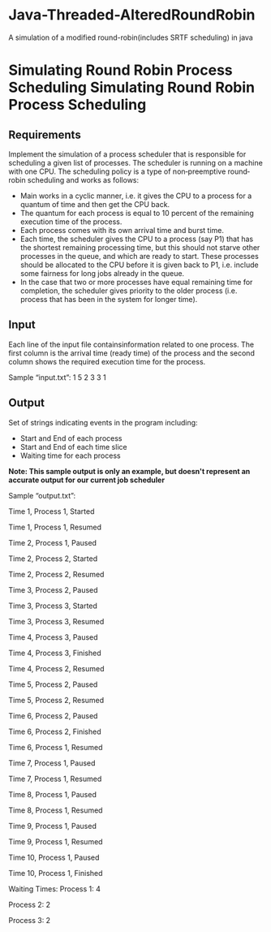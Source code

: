 # Java-Threaded-AlteredRoundRobin
A simulation of a modified round-robin(includes SRTF scheduling) in java

# Simulating Round Robin Process Scheduling Simulating Round Robin Process Scheduling

## Requirements
Implement the simulation of a process scheduler that is responsible for scheduling a given list of
processes. The scheduler is running on a machine with one CPU. The scheduling policy is a type of non‐preemptive round‐robin scheduling and works as follows:  

- Main works in a cyclic manner, i.e. it gives the CPU to a process for a quantum of time and then get the CPU back.  
- The quantum for each process is equal to 10 percent of the remaining execution time of the process.  
- Each process comes with its own arrival time and burst time.  
- Each time, the scheduler gives the CPU to a process (say P1) that has the shortest remaining processing time, but this should not starve other processes in the queue, and which are ready to start. These processes should be allocated to the CPU before it is given back to P1, i.e. include some fairness for long jobs already in the queue.  
- In the case that two or more processes have equal remaining time for completion, the scheduler gives priority to the older process (i.e. process that has been in the system for longer time). 

## Input
Each line of the input file containsinformation related to one process. The first column
is the arrival time (ready time) of the process and the second column shows the required
execution time for the process.  

Sample “input.txt”:
 1 5
 2 3
 3 1

## Output
Set of strings indicating events in the program including:  
- Start and End of each process
- Start and End of each time slice
- Waiting time for each process

**Note: This sample output is only an example, but doesn't represent an accurate output for our current job scheduler**

Sample “output.txt”:

Time 1, Process 1, Started

Time 1, Process 1, Resumed

Time 2, Process 1, Paused

Time 2, Process 2, Started

Time 2, Process 2, Resumed

Time 3, Process 2, Paused

Time 3, Process 3, Started

Time 3, Process 3, Resumed

Time 4, Process 3, Paused

Time 4, Process 3, Finished

Time 4, Process 2, Resumed

Time 5, Process 2, Paused

Time 5, Process 2, Resumed

Time 6, Process 2, Paused

Time 6, Process 2, Finished

Time 6, Process 1, Resumed

Time 7, Process 1, Paused

Time 7, Process 1, Resumed

Time 8, Process 1, Paused

Time 8, Process 1, Resumed

Time 9, Process 1, Paused

Time 9, Process 1, Resumed

Time 10, Process 1, Paused

Time 10, Process 1, Finished

Waiting Times:
Process 1: 4

Process 2: 2

Process 3: 2 
